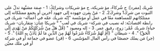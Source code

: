 ‌شَرِيك [مفرد]: ج شُركاءُ، مؤ شريكة، ج مؤ شريكات وشرائِكُ:
1 - صفة مشبَّهة تدلّ على الثبوت من شرِكَ1 وشرِكَ2.
2 - مَنْ يقرن جهوده إلى جهود آخرين أو يجمع ممتلكاته إلى ممتلكاتهم للمساهمة معًا في عمل أو مؤسّسة "إنّه ‌شريك عمّه في أعماله- ‌شريك في رابطة اقتصاديّة: له نصيب في شركة- ‌شريك في لعب" ° شريكا عِنان: متقاربان- ‌شريك حياة/ ‌شريك عُمْر: زوج، رفيق عمر.
3 - إله ومعبود " {قُلْ هَلْ مِنْ شُرَكَائِكُمْ مَنْ يَهْدِي إِلَى الْحَقِّ} ".
4 - شيطان " {أَمْ لَهُمْ شُرَكَاءُ شَرَعُوا لَهُمْ مِنَ الدِّينِ مَا لَمْ يَأْذَنْ بِهِ اللهُ} ".
5 - (جر) مَن يملك حصصًا في رأس المال المؤسّس.
6 - (قن) عضو في جماعة أو في شركة أو في ملك معيّن